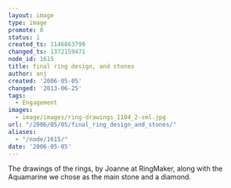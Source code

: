 ```yaml
---
layout: image
type: image
promote: 0
status: 1
created_ts: 1146863799
changed_ts: 1372159471
node_id: 1615
title: final ring design, and stones
author: anj
created: '2006-05-05'
changed: '2013-06-25'
tags:
  - Engagement
images:
  - image/images/ring-drawings_1104_2-sml.jpg
url: "/2006/05/05/final_ring_design_and_stones/"
aliases:
  - "/node/1615/"
date: '2006-05-05'
---
```

The drawings of the rings, by Joanne at RingMaker,  along with the Aquamarine we chose as the main stone and a diamond.
